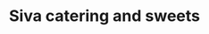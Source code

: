 ---
title: "Siva catering and sweets"
url: /thiruvananthapuram/siva-catering-and-sweets/
shop: shop
---